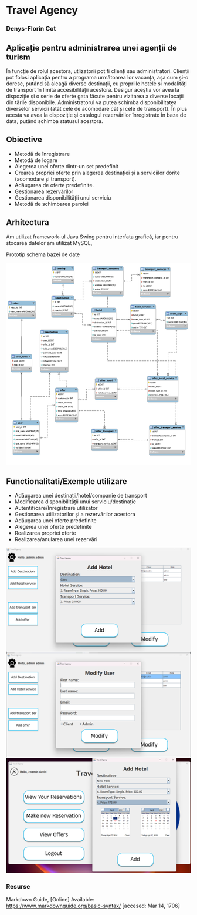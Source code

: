 # Travel Agency
### Denys-Florin Cot

## Aplicație pentru administrarea unei agenții de turism
În funcție de rolul acestora, utlizatorii pot fi clienți sau administratori. Clienții pot folosi aplicația pentru a programa următoarea lor vacanța, așa cum și-o doresc, putând să aleagă diverse destinații, cu propriile hotele și modalități de transport în limita accesibilității acestora. Desigur aceștia vor avea la dispoziție și o serie de oferte gata făcute pentru vizitarea a diverse locații din tările disponibile. Administratorul va putea schimba disponibilitatea diverselor servicii (atât cele de acomodare cât și cele de transport). În plus acesta va avea la dispoziție și catalogul rezervărilor înregistrate în baza de data, putând schimba statusul acestora.

## Obiective

* Metodă de înregistrare
* Metodă de logare
* Alegerea unei oferte dintr-un set predefinit
* Crearea propriei oferte prin alegerea destinației și a serviciilor dorite (acomodare și transport).
* Adăugarea de oferte predefinite.
* Gestionarea rezervărilor
* Gestionarea disponibilității unui serviciu
* Metodă de schimbarea parolei

## Arhitectura

Am utilizat framework-ul Java Swing pentru interfața grafică, iar pentru stocarea datelor am utilizat MySQL,


Prototip schema bazei de date

![Alt text](documentatie-ghid-utlizare-raport/diagramaDB.jpg)




## Functionalitati/Exemple utilizare
* Adăugarea unei destinații/hotel/companie de transport
* Modificarea disponibilității unui serviciu/destinație
* Autentificare/Înregistrare utilizator
* Gestionarea utilizatorilor și a rezervărilor acestora
* Adăugarea unei oferte predefinite
* Alegerea unei oferte predefinite
* Realizarea propriei oferte
* Realizarea/anularea unei rezervări

![Alt text](documentatie-ghid-utlizare-raport/ex1.png)
![Alt text](documentatie-ghid-utlizare-raport/ex2.png)
![Alt text](documentatie-ghid-utlizare-raport/ex3.png)

### Resurse
Markdown Guide, [Online] Available: https://www.markdownguide.org/basic-syntax/ [accesed: Mar 14, 1706]
